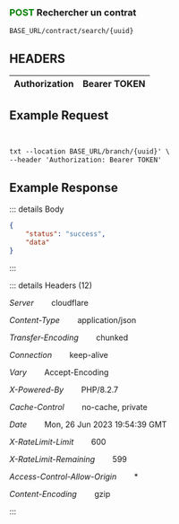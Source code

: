 
### <span style="color:green">POST</span>  Rechercher un contrat

````
BASE_URL/contract/search/{uuid}
````

## HEADERS

| Authorization | Bearer TOKEN |
| ------------- | ----------- |


## Example Request

```txt


txt --location BASE_URL/branch/{uuid}' \
--header 'Authorization: Bearer TOKEN'

```


## Example Response

::: details Body  

```json
{
    "status": "success",
    "data"
}


```




:::


::: details Headers (12)

 *Server*    &nbsp;&nbsp;&nbsp;&nbsp;&nbsp;&nbsp;      cloudflare

 *Content-Type*    &nbsp;&nbsp;&nbsp;&nbsp;&nbsp;&nbsp;   application/json


 *Transfer-Encoding*    &nbsp;&nbsp;&nbsp;&nbsp;&nbsp;&nbsp;      chunked

 *Connection*    &nbsp;&nbsp;&nbsp;&nbsp;&nbsp;&nbsp;  keep-alive
 
 *Vary*    &nbsp;&nbsp;&nbsp;&nbsp;&nbsp;&nbsp; Accept-Encoding



 *X-Powered-By*    &nbsp;&nbsp;&nbsp;&nbsp;&nbsp;&nbsp;  PHP/8.2.7


 *Cache-Control*    &nbsp;&nbsp;&nbsp;&nbsp;&nbsp;&nbsp; no-cache, private

 
 *Date*    &nbsp;&nbsp;&nbsp;&nbsp;&nbsp;&nbsp;  Mon, 26 Jun 2023 19:54:39 GMT
 

  *X-RateLimit-Limit*    &nbsp;&nbsp;&nbsp;&nbsp;&nbsp;&nbsp;  600

  *X-RateLimit-Remaining*    &nbsp;&nbsp;&nbsp;&nbsp;&nbsp;&nbsp;  599

*Access-Control-Allow-Origin*    &nbsp;&nbsp;&nbsp;&nbsp;&nbsp;&nbsp;  *


*Content-Encoding*    &nbsp;&nbsp;&nbsp;&nbsp;&nbsp;&nbsp;  gzip

  
 





:::